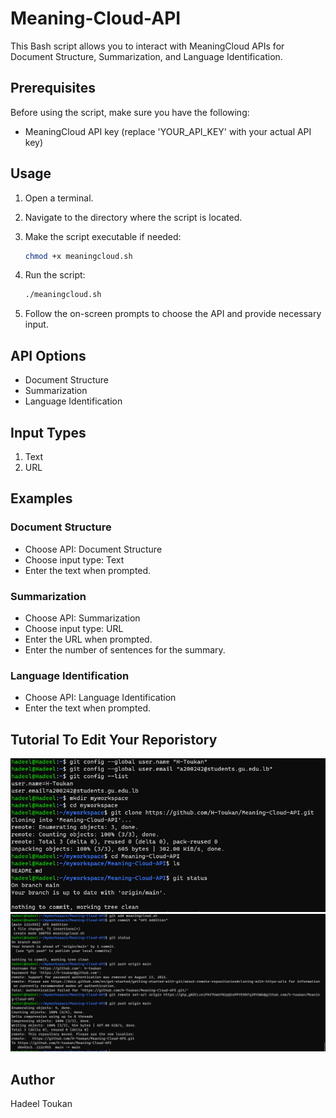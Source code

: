 # Meaning-Cloud-API

This Bash script allows you to interact with MeaningCloud APIs for Document Structure, Summarization, and Language Identification.
## Prerequisites

Before using the script, make sure you have the following:

- MeaningCloud API key (replace 'YOUR_API_KEY' with your actual API key)

## Usage

1. Open a terminal.

2. Navigate to the directory where the script is located.

3. Make the script executable if needed:

    ```bash
    chmod +x meaningcloud.sh
    ```

4. Run the script:

    ```bash
    ./meaningcloud.sh
    ```

5. Follow the on-screen prompts to choose the API and provide necessary input.

## API Options

- Document Structure
- Summarization
- Language Identification

## Input Types

1. Text
2. URL

## Examples

### Document Structure

- Choose API: Document Structure
- Choose input type: Text
- Enter the text when prompted.

### Summarization

- Choose API: Summarization
- Choose input type: URL
- Enter the URL when prompted.
- Enter the number of sentences for the summary.

### Language Identification

- Choose API: Language Identification
- Enter the text when prompted.
## Tutorial To Edit Your Reporistory
![MeaningCloud Step1](Images/1.png)
![MeaningCloud Step3](Images/2.png)


## Author
Hadeel Toukan
